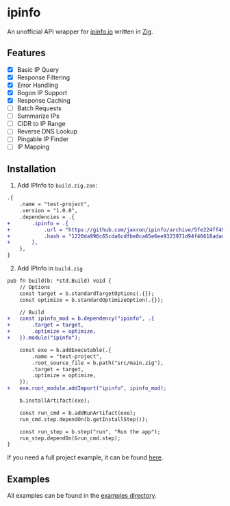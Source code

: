 # ipinfo

An unofficial API wrapper for [ipinfo.io](https://ipinfo.io) written in [Zig](https://ziglang.org/).

## Features

- [X] Basic IP Query
- [X] Response Filtering
- [X] Error Handling
- [X] Bogon IP Support
- [X] Response Caching
- [ ] Batch Requests
- [ ] Summarize IPs
- [ ] CIDR to IP Range
- [ ] Reverse DNS Lookup
- [ ] Pingable IP Finder
- [ ] IP Mapping

## Installation

1. Add IPInfo to `build.zig.zon`:

```diff
.{
    .name = "test-project",
    .version = "1.0.0",
    .dependencies = .{
+       .ipinfo = .{
+           .url = "https://github.com/jaxron/ipinfo/archive/5fe224ff495bc5b78b76771dca22122733f8d531.tar.gz",
+           .hash = "1220da996c65cda6cdfbe0ca65e6ee9323971d94f46618adadd39099087d36f468c4",
+       },
    },
}
```

2. Add IPInfo in `build.zig`

```diff
pub fn build(b: *std.Build) void {
    // Options
    const target = b.standardTargetOptions(.{});
    const optimize = b.standardOptimizeOption(.{});

    // Build
+   const ipinfo_mod = b.dependency("ipinfo", .{
+       .target = target,
+       .optimize = optimize,
+   }).module("ipinfo");

    const exe = b.addExecutable(.{
        .name = "test-project",
        .root_source_file = b.path("src/main.zig"),
        .target = target,
        .optimize = optimize,
    });
+   exe.root_module.addImport("ipinfo", ipinfo_mod);

    b.installArtifact(exe);

    const run_cmd = b.addRunArtifact(exe);
    run_cmd.step.dependOn(b.getInstallStep());

    const run_step = b.step("run", "Run the app");
    run_step.dependOn(&run_cmd.step);
}
```

If you need a full project example, it can be found [here](https://github.com/jaxron/test-project/tree/ipinfo).

## Examples

All examples can be found in the [examples directory](https://github.com/jaxron/ipinfo/tree/master/examples).